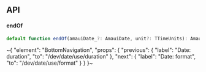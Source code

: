 

## API

#### endOf

```ts
default function endOf(amauiDate_?: AmauiDate, unit?: TTimeUnits): AmauiDate;
```


~{
  "element": "BottomNavigation",
  "props": {
    "previous": {
      "label": "Date: duration",
      "to": "/dev/date/use/duration"
    },
    "next": {
      "label": "Date: format",
      "to": "/dev/date/use/format"
    }
  }
}~
